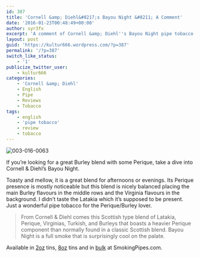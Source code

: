 ```yaml
---
id: 387
title: 'Cornell &amp; Diehl&#8217;s Bayou Night &#8211; A Comment'
date: '2016-01-23T00:48:49+00:00'
author: syr3fx
excerpt: 'A comment of Cornell &amp; Diehl''s Bayou Night pipe tobacco blend. '
layout: post
guid: 'https://kultur666.wordpress.com/?p=387'
permalink: '/?p=387'
switch_like_status:
    - '1'
publicize_twitter_user:
    - kultur666
categories:
    - 'Cornell &amp; Diehl'
    - English
    - Pipe
    - Reviews
    - Tobacco
tags:
    - english
    - 'pipe tobacco'
    - review
    - tobacco
---
```


![003-016-0063](http://localhost:8080/wp-content/uploads/2016/01/003-016-0063.jpg)

If you’re looking for a great Burley blend with some Perique, take a dive into Cornell &amp; Diehl’s Bayou Night.

Toasty and mellow, it is a great blend for afternoons or evenings. Its Perique presence is mostly noticeable but this blend is nicely balanced placing the main Burley flavours in the middle rows and the Virginia flavours in the background. I didn’t taste the Latakia which it’s supposed to be present. Just a wonderful pipe tobacco for the Perique/Burley lover.

> From Cornell &amp; Diehl comes this Scottish type blend of Latakia, Perique, Virginias, Turkish, and Burleys that boasts a heavier Perique component than normally found in a classic Scottish blend. Bayou Night is a full smoke that is surprisingly cool on the palate.

Available in [2oz](http://www.smokingpipes.com/tobacco/by-maker/cornell-diehl/moreinfo.cfm?product_id=27370) tins, [8oz](http://www.smokingpipes.com/tobacco/by-maker/cornell-diehl/moreinfo.cfm?product_id=8225) tins and in [bulk](http://www.smokingpipes.com/tobacco/by-maker/cornell-diehl/bulk/moreinfo.cfm?product_id=66075) at SmokingPipes.com.